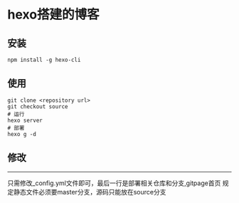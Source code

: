 # hexo搭建的博客
## 安装

```
npm install -g hexo-cli
```
## 使用



```
git clone <repository url>
git checkout source
# 运行
hexo server
# 部署
hexo g -d
```

## 修改
 

---

 只需修改_config.yml文件即可，最后一行是部署相关仓库和分支,gitpage首页 规定静态文件必须要master分支，源码只能放在source分支

